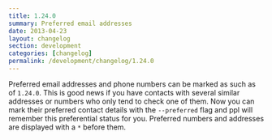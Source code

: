 ```yaml
---
title: 1.24.0
summary: Preferred email addresses
date: 2013-04-23
layout: changelog
section: development
categories: [changelog]
permalink: /development/changelog/1.24.0
---
```


Preferred email addresses and phone numbers can be marked as such as of
`1.24.0`. This is good news if you have contacts with several similar addresses
or numbers who only tend to check one of them. Now you can mark their preferred
contact details with the `--preferred` flag and ppl will remember this
preferential status for you. Preferred numbers and addresses are displayed with
a `*` before them.
